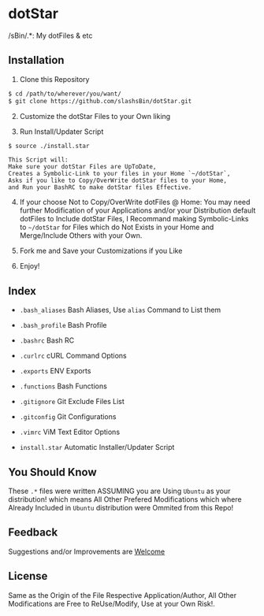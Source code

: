 dotStar
=======

/sBin/.*: My dotFiles &amp; etc

Installation
------------
1. Clone this Repository

```bash
$ cd /path/to/wherever/you/want/
$ git clone https://github.com/slashsBin/dotStar.git
```

2. Customize the dotStar Files to your Own liking

3. Run Install/Updater Script

```bash
$ source ./install.star
```
    This Script will:
    Make sure your dotStar Files are UpToDate,
    Creates a Symbolic-Link to your files in your Home `~/dotStar`,
    Asks if you like to Copy/OverWrite dotStar files to your Home,
    and Run your BashRC to make dotStar files Effective.

4. If your choose Not to Copy/OverWrite dotFiles @ Home:
    You may need further Modification of your Applications and/or your Distribution default dotFiles to Include dotStar Files,
    I Recommand making Symbolic-Links to `~/dotStar` for Files which do Not Exists in your Home and Merge/Include Others with your Own.

5. Fork me and Save your Customizations if you Like

6. Enjoy!

Index
-----
* `.bash_aliases` Bash Aliases, Use `alias` Command to List them
* `.bash_profile` Bash Profile
* `.bashrc` Bash RC
* `.curlrc` cURL Command Options
* `.exports` ENV Exports
* `.functions` Bash Functions
* `.gitignore` Git Exclude Files List
* `.gitconfig` Git Configurations
* `.vimrc` ViM Text Editor Options

* `install.star` Automatic Installer/Updater Script

You Should Know
---------------
These `.*` files were written ASSUMING you are Using `Ubuntu` as your distribution!
which means All Other Prefered Modifications which where Already Included in `Ubuntu` distribution were Ommited from this Repo!

Feedback
--------
Suggestions and/or Improvements are [Welcome](https://github.com/slashsBin/dotStar/issues)

License
-------
Same as the Origin of the File Respective Application/Author, All Other Modifications are Free to ReUse/Modify, Use at your Own Risk!. 

